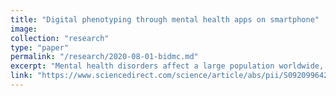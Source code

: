 ```yaml
---
title: "Digital phenotyping through mental health apps on smartphone"
image:
collection: "research"
type: "paper"
permalink: "/research/2020-08-01-bidmc.md"
excerpt: "Mental health disorders affect a large population worldwide, yet the resources for online help remain scarce. In a collaboration with clinicians at the Beth Israel Deaconess medical center, I am exploring methods to predict relapse episodes in patients with Schizophrenia through data collected via a smartphone app called mindLAMP. I use background data - such as GPS or call/text log to predict survey responses about mental health status"
link: "https://www.sciencedirect.com/science/article/abs/pii/S0920996422001098"
---
```


